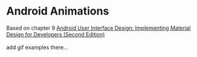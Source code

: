# Android Animations
Based on chapter 9 [Android User Interface Design: Implementing Material Design for Developers (Second Edition)](https://www.amazon.com/Android-User-Interface-Design-Implementing-ebook/dp/B018BI07P0)
<br><br>
add gif examples there...